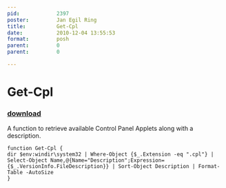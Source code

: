 ```yaml
---
pid:            2397
poster:         Jan Egil Ring
title:          Get-Cpl
date:           2010-12-04 13:55:53
format:         posh
parent:         0
parent:         0

---
```


# Get-Cpl

### [download](2397.ps1)

A function to retrieve available Control Panel Applets along with a description.

```posh
function Get-Cpl {
dir $env:windir\system32 | Where-Object {$_.Extension -eq ".cpl"} | Select-Object Name,@{Name="Description";Expression={$_.VersionInfo.FileDescription}} | Sort-Object Description | Format-Table -AutoSize
}
```
